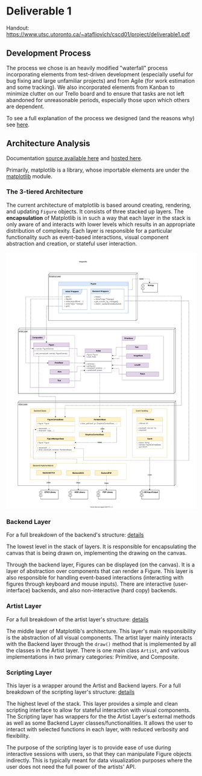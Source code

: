 # Deliverable 1

Handout: https://www.utsc.utoronto.ca/~atafliovich/cscd01/project/deliverable1.pdf

## Development Process

The process we chose is an heavily modified "waterfall" process incorporating elements from test-driven development (especially useful for bug fixing and large unfamiliar projects) and from Agile (for work estimation and some tracking). We also incorporated elements from Kanban to minimize clutter on our Trello board and to ensure that tasks are not left abandoned for unreasonable periods, especially those upon which others are dependent.

To see a full explanation of the process we designed (and the reasons why) see [here](process.md).

## Architecture Analysis

Documentation [source available here](https://github.com/matplotlib/matplotlib/tree/master/doc) and [hosted here](https://matplotlib.org/3.1.1/contents.html).

Primarily, matplotlib is a library, whose importable elements are under the [matplotlib](https://github.com/matplotlib/matplotlib/tree/master/lib/matplotlib) module.

### The 3-tiered Architecture

The current architecture of matplotlib is based around creating, rendering, and updating `Figure` objects. It consists of three stacked up layers. The **encapsulation** of Matplotlib is in such a way that each layer in the stack is only aware of and interacts with lower levels which results in an appropriate distribution of complexity. Each layer is responsible for a particular functionality such as event-based interactions, visual component abstraction and creation, or stateful user interaction.

![Top level Diagram](./img/UML_Top_Level.svg)

### Backend Layer

For a full breakdown of the backend's structure: [details](./backend.md)

The lowest level in the stack of layers. It is responsible for encapsulating the canvas that is being drawn on, implementing the drawing on the canvas. 

Through the backend layer, Figures can be displayed (on the canvas). It is a layer of abstraction over components that can render a Figure. This layer is also responsible for handling event-based interactions (interacting with figures through keyboard and mouse inputs). There are interactive (user-interface) backends, and also non-interactive (hard copy) backends.

### Artist Layer

For a full breakdown of the artist layer's structure: [details](./artists.md)

The middle layer of Matplotlib's architecture. This layer's main responsibility is the abstraction of all visual components.  The artist layer mainly interacts with the Backend layer through the `draw()` method that is implemented by all the classes in the Artist layer. There is one main class `Artist`, and various implementations in two primary categories: Primitive, and Composite.

### Scripting Layer

This layer is a wrapper around the Artist and Backend layers. For a full breakdown of the scripting layer's structure: [details](./scripting.md)

The highest level of the stack. This layer provides a simple and clean scripting interface to allow for stateful interaction with visual components. The Scripting layer has wrappers for the the Artist Layer's external methods as well as some Backend Layer classes/functionalities. It allows the user to interact with selected functions in each layer, with reduced verbosity and flexibility.

The purpose of the scripting layer is to provide ease of use during interactive sessions with users, so that they can manipulate Figure objects indirectly. This is typically meant for data visualization purposes where the user does not need the full power of the artists' API.
